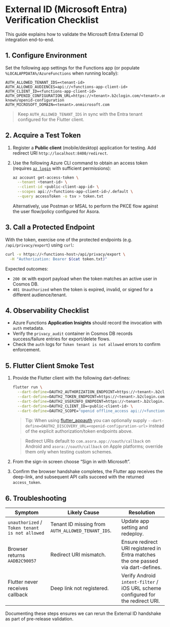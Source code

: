 # External ID (Microsoft Entra) Verification Checklist

This guide explains how to validate the Microsoft Entra External ID integration end-to-end.

## 1. Configure Environment

Set the following app settings for the Functions app (or populate `%LOCALAPPDATA%/AzureFunctions` when running locally):

```
AUTH_ALLOWED_TENANT_IDS=<tenant-id>
AUTH_ALLOWED_AUDIENCES=api://<functions-app-client-id>
AUTH_CLIENT_ID=<functions-app-client-id>
AUTH_OPENID_CONFIGURATION_URL=https://<tenant>.b2clogin.com/<tenant>.onmicrosoft.com/<policy>/v2.0/.well-known/openid-configuration
AUTH_MICROSOFT_DOMAIN=<tenant>.onmicrosoft.com
```

> Keep `AUTH_ALLOWED_TENANT_IDS` in sync with the Entra tenant configured for the Flutter client.

## 2. Acquire a Test Token

1. Register a **Public client** (mobile/desktop) application for testing. Add redirect URI `http://localhost:8400/redirect`.
2. Use the following Azure CLI command to obtain an access token (requires [`az login`](https://learn.microsoft.com/cli/azure/authenticate-azure-cli) with sufficient permissions):

    ```bash
    az account get-access-token \
      --tenant <tenant-id> \
      --client-id <public-client-app-id> \
      --scopes api://<functions-app-client-id>/.default \
      --query accessToken -o tsv > token.txt
    ```

   Alternatively, use Postman or MSAL to perform the PKCE flow against the user flow/policy configured for Asora.

## 3. Call a Protected Endpoint

With the token, exercise one of the protected endpoints (e.g. `/api/privacy/export`) using `curl`:

```bash
curl -v https://<functions-host>/api/privacy/export \
  -H "Authorization: Bearer $(cat token.txt)"
```

Expected outcomes:

- `200 OK` with export payload when the token matches an active user in Cosmos DB.
- `401 Unauthorized` when the token is expired, invalid, or signed for a different audience/tenant.

## 4. Observability Checklist

- Azure Functions **Application Insights** should record the invocation with `auth` metadata.
- Verify the `privacy_audit` container in Cosmos DB records success/failure entries for export/delete flows.
- Check the `auth` logs for `Token tenant is not allowed` errors to confirm enforcement.

## 5. Flutter Client Smoke Test

1. Provide the Flutter client with the following dart-defines:

    ```bash
    flutter run \
      --dart-define=OAUTH2_AUTHORIZATION_ENDPOINT=https://<tenant>.b2clogin.com/<tenant>.onmicrosoft.com/<policy>/oauth2/v2.0/authorize \
      --dart-define=OAUTH2_TOKEN_ENDPOINT=https://<tenant>.b2clogin.com/<tenant>.onmicrosoft.com/<policy>/oauth2/v2.0/token \
      --dart-define=OAUTH2_USERINFO_ENDPOINT=https://<tenant>.b2clogin.com/<tenant>.onmicrosoft.com/<policy>/openid/userinfo \
      --dart-define=OAUTH2_CLIENT_ID=<public-client-id> \
      --dart-define=OAUTH2_SCOPE="openid offline_access api://<functions-app-client-id>/user_impersonation"
    ```

    > Tip: When using [flutter_appauth](https://pub.dev/packages/flutter_appauth) you can optionally supply `--dart-define=OAUTH2_DISCOVERY_URL=<openid-configuration-url>` instead of the explicit authorization/token endpoints above.

    > Redirect URIs default to `com.asora.app://oauth/callback` on Android and `asora://oauth/callback` on Apple platforms; override them only when testing custom schemes.

2. From the sign-in screen choose “Sign in with Microsoft”.
3. Confirm the browser handshake completes, the Flutter app receives the deep-link, and subsequent API calls succeed with the returned `access_token`.

## 6. Troubleshooting

| Symptom | Likely Cause | Resolution |
| --- | --- | --- |
| `unauthorized` / `Token tenant is not allowed` | Tenant ID missing from `AUTH_ALLOWED_TENANT_IDS`. | Update app setting and redeploy. |
| Browser returns `AADB2C90057` | Redirect URI mismatch. | Ensure redirect URI registered in Entra matches the one passed via dart-defines. |
| Flutter never receives callback | Deep link not registered. | Verify Android `intent-filter` / iOS URL scheme configured for the redirect URI. |

Documenting these steps ensures we can rerun the External ID handshake as part of pre-release validation.
